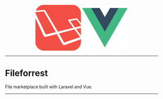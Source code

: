<p align="center">
    <img title="Laravel" height="150"  src="https://raw.githubusercontent.com/Ajvaro/fileforrest/master/public/images/laravel_logo.png" />
    <img title="React" height="150"  src="https://raw.githubusercontent.com/Ajvaro/fileforrest/master/public/images/vue_logo.png" />
</p>

-----

# Fileforrest
File marketplace built with Laravel and Vue. 

---

